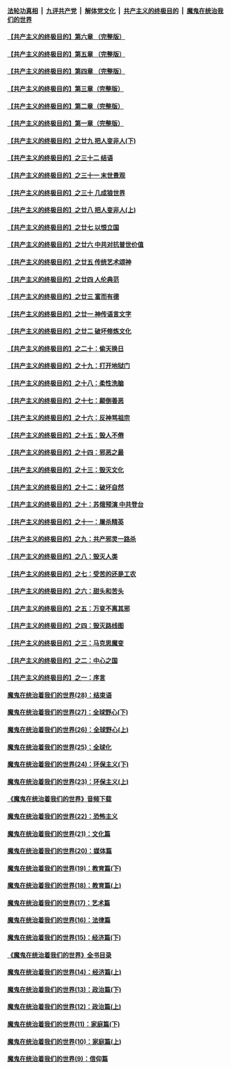 

####  [法轮功真相](../../../../basic/blob/master/README.md?t=06210931) &nbsp;|&nbsp; [九评共产党](../../../../9ping.md/blob/master/README.md?t=06210931) &nbsp;|&nbsp; [解体党文化](../../../../jtdwh.md/blob/master/README.md?t=06210931)  &nbsp;|&nbsp; [共产主义的终极目的](../../../../gczydzjmd.md/blob/master/README.md?t=06210931) &nbsp;|&nbsp; [魔鬼在统治我们的世界](../../../../mgztzwmdsj.md/blob/master/README.md?t=06210931) 

#### [【共产主义的终极目的】第六章 （完整版）](../pages/nsc422/n11428913.md?t=06210931) 

#### [【共产主义的终极目的】第五章 （完整版）](../pages/nsc422/n11428912.md?t=06210931) 

#### [【共产主义的终极目的】第四章 （完整版）](../pages/nsc422/n11428907.md?t=06210931) 

#### [【共产主义的终极目的】第三章（完整版）](../pages/nsc422/n11428848.md?t=06210931) 

#### [【共产主义的终极目的】第二章（完整版）](../pages/nsc422/n11428831.md?t=06210931) 

#### [【共产主义的终极目的】第一章（完整版）](../pages/nsc422/n11417651.md?t=06210931) 

#### [【共产主义的终极目的】之廿九 把人变非人(下)](../pages/nsc422/n11344140.md?t=06210931) 

#### [【共产主义的终极目的】之三十二 结语](../pages/nsc422/n11360535.md?t=06210931) 

#### [【共产主义的终极目的】之三十一 末世景观](../pages/nsc422/n11351129.md?t=06210931) 

#### [【共产主义的终极目的】之三十 几成狼世界](../pages/nsc422/n11348280.md?t=06210931) 

#### [【共产主义的终极目的】之廿八 把人变非人(上)](../pages/nsc422/n11340492.md?t=06210931) 

#### [【共产主义的终极目的】之廿七 以恨立国](../pages/nsc422/n11336944.md?t=06210931) 

#### [【共产主义的终极目的】之廿六 中共对抗普世价值](../pages/nsc422/n11324785.md?t=06210931) 

#### [【共产主义的终极目的】之廿五 传统艺术颂神](../pages/nsc422/n11296396.md?t=06210931) 

#### [【共产主义的终极目的】之廿四 人伦典范](../pages/nsc422/n11296397.md?t=06210931) 

#### [【共产主义的终极目的】之廿三 富而有德](../pages/nsc422/n11283598.md?t=06210931) 

#### [【共产主义的终极目的】之廿一 神传语言文字](../pages/nsc422/n11263265.md?t=06210931) 

#### [【共产主义的终极目的】之廿二 破坏修炼文化](../pages/nsc422/n11245728.md?t=06210931) 

#### [【共产主义的终极目的】之二十：偷天换日](../pages/nsc422/n11238846.md?t=06210931) 

#### [【共产主义的终极目的】之十九：打开地狱门](../pages/nsc422/n11206376.md?t=06210931) 

#### [【共产主义的终极目的】之十八：柔性洗脑](../pages/nsc422/n11199994.md?t=06210931) 

#### [【共产主义的终极目的】之十七：颠倒善恶](../pages/nsc422/n11179782.md?t=06210931) 

#### [【共产主义的终极目的】之十六：反神骂祖宗](../pages/nsc422/n11166798.md?t=06210931) 

#### [【共产主义的终极目的】之十五：毁人不倦](../pages/nsc422/n11166792.md?t=06210931) 

#### [【共产主义的终极目的】之十四：邪恶之最](../pages/nsc422/n11150249.md?t=06210931) 

#### [【共产主义的终极目的】之十三：毁灭文化](../pages/nsc422/n11135227.md?t=06210931) 

#### [【共产主义的终极目的】之十二：破坏自然](../pages/nsc422/n11135214.md?t=06210931) 

#### [【共产主义的终极目的】之十：苏俄预演 中共登台](../pages/nsc422/n11118424.md?t=06210931) 

#### [【共产主义的终极目的】之十一：屠杀精英](../pages/nsc422/n11118442.md?t=06210931) 

#### [【共产主义的终极目的】之九：共产邪灵一路杀](../pages/nsc422/n11114139.md?t=06210931) 

#### [【共产主义的终极目的】之八：毁灭人类](../pages/nsc422/n11108503.md?t=06210931) 

#### [【共产主义的终极目的】之七：受苦的还是工农](../pages/nsc422/n11101809.md?t=06210931) 

#### [【共产主义的终极目的】之六：甜头和苦头](../pages/nsc422/n11096971.md?t=06210931) 

#### [【共产主义的终极目的】之五：万变不离其邪](../pages/nsc422/n11091285.md?t=06210931) 

#### [【共产主义的终极目的】之四：毁灭路线图](../pages/nsc422/n11086284.md?t=06210931) 

#### [【共产主义的终极目的】之三：马克思魔变](../pages/nsc422/n11061941.md?t=06210931) 

#### [【共产主义的终极目的】之二：中心之国](../pages/nsc422/n11047728.md?t=06210931) 

#### [【共产主义的终极目的】之一：序言](../pages/nsc422/n11086077.md?t=06210931) 

#### [魔鬼在统治着我们的世界(28)：结束语](../pages/nsc422/n10936246.md?t=06210931) 

#### [魔鬼在统治着我们的世界(27)：全球野心(下)](../pages/nsc422/n10928319.md?t=06210931) 

#### [魔鬼在统治着我们的世界(26)：全球野心(上)](../pages/nsc422/n10900318.md?t=06210931) 

#### [魔鬼在统治着我们的世界(25)：全球化](../pages/nsc422/n10788205.md?t=06210931) 

#### [魔鬼在统治着我们的世界(24)：环保主义(下)](../pages/nsc422/n10695307.md?t=06210931) 

#### [魔鬼在统治着我们的世界(23)：环保主义(上)](../pages/nsc422/n10688613.md?t=06210931) 

#### [《魔鬼在统治着我们的世界》音频下载](../pages/nsc422/n10635553.md?t=06210931) 

#### [魔鬼在统治着我们的世界(22)：恐怖主义](../pages/nsc422/n10614727.md?t=06210931) 

#### [魔鬼在统治着我们的世界(21)：文化篇](../pages/nsc422/n10597706.md?t=06210931) 

#### [魔鬼在统治着我们的世界(20)：媒体篇](../pages/nsc422/n10586579.md?t=06210931) 

#### [魔鬼在统治着我们的世界(19)：教育篇(下)](../pages/nsc422/n10564808.md?t=06210931) 

#### [魔鬼在统治着我们的世界(18)：教育篇(上)](../pages/nsc422/n10526970.md?t=06210931) 

#### [魔鬼在统治着我们的世界(17)：艺术篇](../pages/nsc422/n10499093.md?t=06210931) 

#### [魔鬼在统治着我们的世界(16)：法律篇](../pages/nsc422/n10485969.md?t=06210931) 

#### [魔鬼在统治着我们的世界(15)：经济篇(下)](../pages/nsc422/n10469975.md?t=06210931) 

#### [《魔鬼在统治着我们的世界》全书目录](../pages/nsc422/n10464261.md?t=06210931) 

#### [魔鬼在统治着我们的世界(14)：经济篇(上)](../pages/nsc422/n10457370.md?t=06210931) 

#### [魔鬼在统治着我们的世界(13)：政治篇(下)](../pages/nsc422/n10448270.md?t=06210931) 

#### [魔鬼在统治着我们的世界(12)：政治篇(上)](../pages/nsc422/n10444576.md?t=06210931) 

#### [魔鬼在统治着我们的世界(11)：家庭篇(下)](../pages/nsc422/n10440961.md?t=06210931) 

#### [魔鬼在统治着我们的世界(10)：家庭篇(上)](../pages/nsc422/n10435448.md?t=06210931) 

#### [魔鬼在统治着我们的世界(9)：信仰篇](../pages/nsc422/n10432159.md?t=06210931) 

